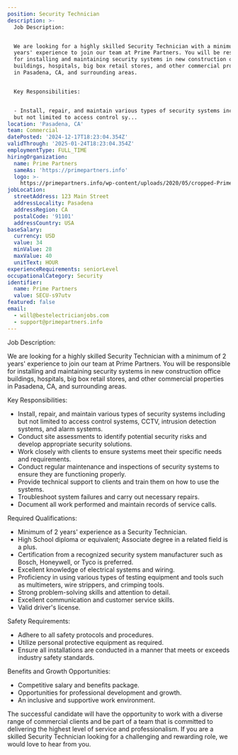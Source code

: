 ```yaml
---
position: Security Technician
description: >-
  Job Description:


  We are looking for a highly skilled Security Technician with a minimum of 2
  years' experience to join our team at Prime Partners. You will be responsible
  for installing and maintaining security systems in new construction office
  buildings, hospitals, big box retail stores, and other commercial properties
  in Pasadena, CA, and surrounding areas.


  Key Responsibilities:


  - Install, repair, and maintain various types of security systems including
  but not limited to access control sy...
location: 'Pasadena, CA'
team: Commercial
datePosted: '2024-12-17T18:23:04.354Z'
validThrough: '2025-01-24T18:23:04.354Z'
employmentType: FULL_TIME
hiringOrganization:
  name: Prime Partners
  sameAs: 'https://primepartners.info'
  logo: >-
    https://primepartners.info/wp-content/uploads/2020/05/cropped-Prime-Partners-Logo-NO-BG-1-1.png
jobLocation:
  streetAddress: 123 Main Street
  addressLocality: Pasadena
  addressRegion: CA
  postalCode: '91101'
  addressCountry: USA
baseSalary:
  currency: USD
  value: 34
  minValue: 28
  maxValue: 40
  unitText: HOUR
experienceRequirements: seniorLevel
occupationalCategory: Security
identifier:
  name: Prime Partners
  value: SECU-s97utv
featured: false
email:
  - will@bestelectricianjobs.com
  - support@primepartners.info
---
```




Job Description:

We are looking for a highly skilled Security Technician with a minimum of 2 years' experience to join our team at Prime Partners. You will be responsible for installing and maintaining security systems in new construction office buildings, hospitals, big box retail stores, and other commercial properties in Pasadena, CA, and surrounding areas.

Key Responsibilities:

- Install, repair, and maintain various types of security systems including but not limited to access control systems, CCTV, intrusion detection systems, and alarm systems.
- Conduct site assessments to identify potential security risks and develop appropriate security solutions.
- Work closely with clients to ensure systems meet their specific needs and requirements.
- Conduct regular maintenance and inspections of security systems to ensure they are functioning properly.
- Provide technical support to clients and train them on how to use the systems.
- Troubleshoot system failures and carry out necessary repairs.
- Document all work performed and maintain records of service calls.

Required Qualifications:

- Minimum of 2 years' experience as a Security Technician.
- High School diploma or equivalent; Associate degree in a related field is a plus.
- Certification from a recognized security system manufacturer such as Bosch, Honeywell, or Tyco is preferred.
- Excellent knowledge of electrical systems and wiring.
- Proficiency in using various types of testing equipment and tools such as multimeters, wire strippers, and crimping tools.
- Strong problem-solving skills and attention to detail.
- Excellent communication and customer service skills.
- Valid driver's license.

Safety Requirements:

- Adhere to all safety protocols and procedures.
- Utilize personal protective equipment as required.
- Ensure all installations are conducted in a manner that meets or exceeds industry safety standards.

Benefits and Growth Opportunities:

- Competitive salary and benefits package.
- Opportunities for professional development and growth.
- An inclusive and supportive work environment.

The successful candidate will have the opportunity to work with a diverse range of commercial clients and be part of a team that is committed to delivering the highest level of service and professionalism. If you are a skilled Security Technician looking for a challenging and rewarding role, we would love to hear from you.
